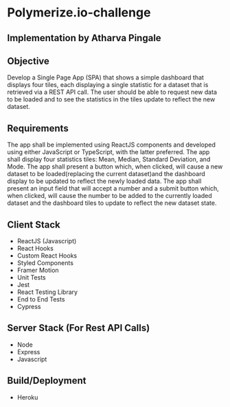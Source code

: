 # Polymerize.io-challenge

## Implementation by Atharva Pingale

## Objective
Develop a Single Page App (SPA) that shows a simple dashboard that displays four tiles, each displaying a single statistic for a dataset that is retrieved via a REST API call. The user should be able to request new data to be loaded and to see the statistics in the tiles update to reflect the new dataset.

## Requirements
The app shall be implemented using ReactJS components and developed using either JavaScript or TypeScript, with the latter preferred.
The app shall display four statistics tiles: Mean, Median, Standard Deviation, and Mode.
The app shall present a button which, when clicked, will cause a new dataset to be loaded(replacing the current dataset)and the dashboard display to be updated to reflect the newly loaded data.
The app shall present an input field that will accept a number and a submit button which, when clicked, will cause the number to be added to the currently loaded dataset and the dashboard tiles to update to reflect the new dataset state.

## Client Stack
<ul>
  <li>ReactJS (Javascript)</li>
  <li>React Hooks</li>
  <li>Custom React Hooks</li>
  <li>Styled Components</li>
  <li>Framer Motion</li>
  <li>Unit Tests</li>
  <li>Jest</li>
  <li>React Testing Library</li>
  <li>End to End Tests</li>
  <li>Cypress</li>
</ul>

## Server Stack (For Rest API Calls)
<ul>
  <li>Node</li>
  <li>Express</li>
  <li>Javascript</li>
 </ul>

## Build/Deployment
<ul>
  <li>Heroku</li>
 </ul>
 

